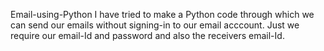  Email-using-Python
I have tried to make a Python code through which we can send our emails without signing-in to our email acccount. Just we require our email-Id and password and also the receivers email-Id.
